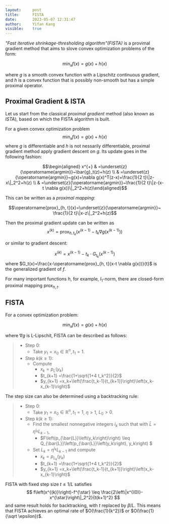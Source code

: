```yaml
---
layout:     post
title:      FISTA
date:       2023-05-07 12:31:47
author:     Yifan Kang
visible:    true
---
```


*"Fast iterative shrinkage-thresholding algorithm"(FISTA)* is a provimal gradient method that aims to slove convex optimization problems of the form:

$$\min_x f(x) = g(x) + h(x)$$

where $g$ is a smooth convex function with a Lipschitz continuous gradient, and $h$ is a convex function that is possibly non-smooth but has a simple proximal operator.

## Proximal Gradient & ISTA

Let us start from the classical *proximal gradient* method (also known as *ISTA*), based on which the FISTA algorithm is built.

For a given convex optimization problem
$$\min_x f(x) = g(x) + h(x)$$
where $g$ is differentiable and $h$ is not nessarily differentiable, proximal gradient method apply gradient descent on $g$. Its update goes in the following fashion:

$$\begin{aligned} x^{+} & =\underset{z}{\operatorname{argmin}}~\bar{g}_t(z)+h(z) \\ & =\underset{z}{\operatorname{argmin}}~g(x)+\nabla g(x)^T(z-x)+\frac{1}{2 t}\|z-x\|_2^2+h(z) \\ & =\underset{z}{\operatorname{argmin}}~\frac{1}{2 t}\|z-(x-t \nabla g(x))\|_2^2+h(z)\end{aligned}$$

This can be written as a *proximal mapping*:

$$\operatorname{prox}_{h, t}(x)=\underset{z}{\operatorname{argmin}}~ \frac{1}{2 t}\|x-z\|_2^2+h(z)$$

Then the proximal gradient update can be written as
$$
x^{(k)}=\operatorname{prox}_{h, t_k}\left(x^{(k-1)}-t_k \nabla g\left(x^{(k-1)}\right)\right)
$$

or similar to gradient descent:

$$
x^{(k)}=x^{(k-1)}-t_k \cdot G_{t_k}\left(x^{(k-1)}\right)
$$
where $G_t(x)=\frac{x-\operatorname{prox}_{h, t}(x-t \nabla g(x))}{t}$ is the generalized gradient of $f$.

For many important functions $h$, for example, $l_1$-norm, there are closed-form proximal mapping $\operatorname{prox}_{h, t}$.

## FISTA

For a convex optimization problem:

$$\min_x f(x) = g(x) + h(x)$$

where $\nabla g$ is L-Lipschit, FISTA can be described as follows:

> - Step 0: 
>   - Take $y_1=x_0 \in \mathbb{R}^n, t_1=1$.
> - Step $k(k \geq 1)$:
>   - Compute
>       - $x_k=p_L\left(y_k\right)$
>       - $t_{k+1}  =\frac{1+\sqrt{1+4 t_k^2}}{2}$
>       - $y_{k+1}  =x_k+\left(\frac{t_k-1}{t_{k+1}}\right)\left(x_k-x_{k-1}\right)$

The step size can also be determined using a backtracking rule:

> - Step 0: 
>   - Take $y_1=x_0 \in \mathbb{R}^n, t_1=1$, $\eta >1$, $L_0>0$.
> - Step $k(k \geq 1)$:
>   - Find the smallest nonnegative integers $i_k$ such that with $\bar{L}=\eta^{i_k} L_{k-1}$,
>        - $F\left(p_{\bar{L}}\left(y_k\right)\right) \leq Q_{\bar{L}}\left(p_{\bar{L}}\left(y_k\right), y_k\right) $
>   - Set $L_k=\eta^{i_k} L_{k-1}$ and compute
>        - $x_k  =p_{L_k}\left(y_k\right)$
>        - $t_{k+1}  =\frac{1+\sqrt{1+4 t_k^2}}{2}$
>        - $y_{k+1}  =x_k+\left(\frac{t_k-1}{t_{k+1}}\right)\left(x_k-x_{k-1}\right)$

FISTA with fixed step size $t \leq 1 / L$ satisfies
$$
f\left(x^{(k)}\right)-f^{\star} \leq \frac{2\left\|x^{(0)}-x^{\star}\right\|_2^2}{t(k+1)^2}
$$
and same result holds for backtracking, with $t$ replaced by $\beta / L$. This means that FISTA achieves an optimal rate of $O(\frac{1}{k^2})$ or $O(\frac{1}{\sqrt \epsilon})$.